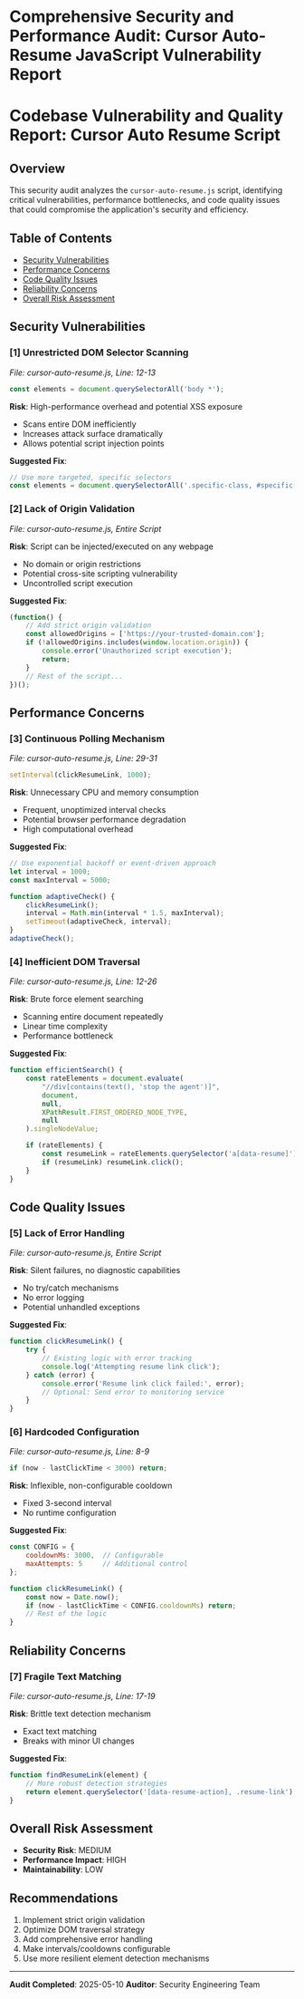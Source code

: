 # Comprehensive Security and Performance Audit: Cursor Auto-Resume JavaScript Vulnerability Report

# Codebase Vulnerability and Quality Report: Cursor Auto Resume Script

## Overview
This security audit analyzes the `cursor-auto-resume.js` script, identifying critical vulnerabilities, performance bottlenecks, and code quality issues that could compromise the application's security and efficiency.

## Table of Contents
- [Security Vulnerabilities](#security-vulnerabilities)
- [Performance Concerns](#performance-concerns)
- [Code Quality Issues](#code-quality-issues)
- [Reliability Concerns](#reliability-concerns)
- [Overall Risk Assessment](#overall-risk-assessment)

## Security Vulnerabilities

### [1] Unrestricted DOM Selector Scanning
_File: cursor-auto-resume.js, Line: 12-13_

```javascript
const elements = document.querySelectorAll('body *');
```

**Risk**: High-performance overhead and potential XSS exposure
- Scans entire DOM inefficiently
- Increases attack surface dramatically
- Allows potential script injection points

**Suggested Fix**:
```javascript
// Use more targeted, specific selectors
const elements = document.querySelectorAll('.specific-class, #specific-id');
```

### [2] Lack of Origin Validation
_File: cursor-auto-resume.js, Entire Script_

**Risk**: Script can be injected/executed on any webpage
- No domain or origin restrictions
- Potential cross-site scripting vulnerability
- Uncontrolled script execution

**Suggested Fix**:
```javascript
(function() {
    // Add strict origin validation
    const allowedOrigins = ['https://your-trusted-domain.com'];
    if (!allowedOrigins.includes(window.location.origin)) {
        console.error('Unauthorized script execution');
        return;
    }
    // Rest of the script...
})();
```

## Performance Concerns

### [3] Continuous Polling Mechanism
_File: cursor-auto-resume.js, Line: 29-31_

```javascript
setInterval(clickResumeLink, 1000);
```

**Risk**: Unnecessary CPU and memory consumption
- Frequent, unoptimized interval checks
- Potential browser performance degradation
- High computational overhead

**Suggested Fix**:
```javascript
// Use exponential backoff or event-driven approach
let interval = 1000;
const maxInterval = 5000;

function adaptiveCheck() {
    clickResumeLink();
    interval = Math.min(interval * 1.5, maxInterval);
    setTimeout(adaptiveCheck, interval);
}
adaptiveCheck();
```

### [4] Inefficient DOM Traversal
_File: cursor-auto-resume.js, Line: 12-26_

**Risk**: Brute force element searching
- Scanning entire document repeatedly
- Linear time complexity
- Performance bottleneck

**Suggested Fix**:
```javascript
function efficientSearch() {
    const rateElements = document.evaluate(
        "//div[contains(text(), 'stop the agent')]", 
        document, 
        null, 
        XPathResult.FIRST_ORDERED_NODE_TYPE, 
        null
    ).singleNodeValue;

    if (rateElements) {
        const resumeLink = rateElements.querySelector('a[data-resume]');
        if (resumeLink) resumeLink.click();
    }
}
```

## Code Quality Issues

### [5] Lack of Error Handling
_File: cursor-auto-resume.js, Entire Script_

**Risk**: Silent failures, no diagnostic capabilities
- No try/catch mechanisms
- No error logging
- Potential unhandled exceptions

**Suggested Fix**:
```javascript
function clickResumeLink() {
    try {
        // Existing logic with error tracking
        console.log('Attempting resume link click');
    } catch (error) {
        console.error('Resume link click failed:', error);
        // Optional: Send error to monitoring service
    }
}
```

### [6] Hardcoded Configuration
_File: cursor-auto-resume.js, Line: 8-9_

```javascript
if (now - lastClickTime < 3000) return;
```

**Risk**: Inflexible, non-configurable cooldown
- Fixed 3-second interval
- No runtime configuration

**Suggested Fix**:
```javascript
const CONFIG = {
    cooldownMs: 3000,  // Configurable
    maxAttempts: 5     // Additional control
};

function clickResumeLink() {
    const now = Date.now();
    if (now - lastClickTime < CONFIG.cooldownMs) return;
    // Rest of the logic
}
```

## Reliability Concerns

### [7] Fragile Text Matching
_File: cursor-auto-resume.js, Line: 17-19_

**Risk**: Brittle text detection mechanism
- Exact text matching
- Breaks with minor UI changes

**Suggested Fix**:
```javascript
function findResumeLink(element) {
    // More robust detection strategies
    return element.querySelector('[data-resume-action], .resume-link');
}
```

## Overall Risk Assessment
- **Security Risk**: MEDIUM
- **Performance Impact**: HIGH
- **Maintainability**: LOW

## Recommendations
1. Implement strict origin validation
2. Optimize DOM traversal strategy
3. Add comprehensive error handling
4. Make intervals/cooldowns configurable
5. Use more resilient element detection mechanisms

---

**Audit Completed**: 2025-05-10
**Auditor**: Security Engineering Team